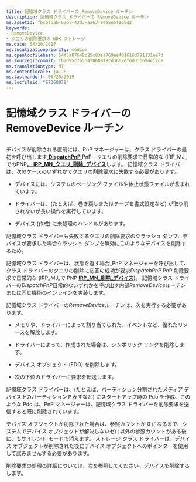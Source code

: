 ```yaml
---
title: 記憶域クラス ドライバーの RemoveDevice ルーチン
description: 記憶域クラス ドライバーの RemoveDevice ルーチン
ms.assetid: fbcbfbab-676a-43d3-aa63-0ea5e5f265d2
keywords:
- RemoveDevice
- クエリの削除要求の WDK ストレージ
ms.date: 04/20/2017
ms.localizationpriority: medium
ms.openlocfilehash: 54f5a87648c25c83ea769ee481616d791131ee7d
ms.sourcegitcommit: fb7d95c7a5d47860918cd3602efdd33b69dcf2da
ms.translationtype: MT
ms.contentlocale: ja-JP
ms.lasthandoff: 06/25/2019
ms.locfileid: "67368879"
---
```

# <a name="storage-class-drivers-removedevice-routine"></a>記憶域クラス ドライバーの RemoveDevice ルーチン


## <span id="ddk_storage_class_drivers_removedevice_routine_kg"></span><span id="DDK_STORAGE_CLASS_DRIVERS_REMOVEDEVICE_ROUTINE_KG"></span>


デバイスが削除される直前には、PnP マネージャーは、クラス ドライバーの最初を呼び出します[ **DispatchPnP** ](https://docs.microsoft.com/windows-hardware/drivers/ddi/content/wdm/nc-wdm-driver_dispatch) PnP - クエリの削除要求で日常的な (IRP\_MJ\_でのPNP[。 **IRP\_MN\_クエリ\_削除\_デバイス**](https://docs.microsoft.com/windows-hardware/drivers/kernel/irp-mn-query-remove-device)します。 記憶域クラス ドライバーは、次のケースのいずれかでクエリの削除要求に失敗する必要があります。

-   デバイスには、システムのページング ファイルや休止状態ファイルが含まれています。

-   ドライバーは、(たとえば、巻き戻しまたはテープを書式設定など) が取り消されないが長い操作を実行しています。

-   デバイス (作成) に未処理のハンドルがあります。

記憶域クラス ドライバーも失敗するクエリの削除要求のクラッシュ ダンプ、デバイスが要求した場合クラッシュ ダンプを無効にこのようなデバイスを削除するため。

記憶域クラス ドライバーは、状態を返す場合\_PnP マネージャーを呼び出して、クラス ドライバーのクエリの削除に応答の成功が要求*DispatchPnP* PnP 削除要求で日常的な (IRP\_MJ\_で PNP [ **IRP\_MN\_削除\_デバイス**](https://docs.microsoft.com/windows-hardware/drivers/kernel/irp-mn-remove-device))。 記憶域クラス ドライバーの*DispatchPnP*日常的ないずれかを呼び出す内部*RemoveDevice*ルーチンまたは同じ機能のインラインを実装します。

記憶域クラス ドライバーの*RemoveDevice*ルーチンは、次を実行する必要があります。

-   メモリや、ドライバーによって割り当てられた、イベントなど、優れたリソースを解放します。

-   ドライバーによって、作成された場合は、シンボリック リンクを削除します。

-   デバイス オブジェクト (FDO) を削除します。

-   次の下位のドライバーに要求を転送します。

記憶域クラス ドライバーは、(たとえば、パーティション分割されたメディア デバイス上のパーティションを表すなど) にスタートアップ時の Pdo を作成、このような Pdo は、PnP マネージャーは、記憶域クラス ドライバーを削除要求を送信すると既に削除されています。

デバイス オブジェクトが削除された場合は、参照カウントが 0 になるまで、システムでデバイス オブジェクトが解決しないゼロ以外の参照カウントがある後に、もサイレント モードで消えます。 ストレージ クラス ドライバーは、デバイス オブジェクトが削除された後にデバイス オブジェクトへのポインターを使用して試みませんする必要があります。

削除要求の処理の詳細については、次を参照してください。[デバイスを削除する](https://docs.microsoft.com/windows-hardware/drivers/kernel/removing-a-device)します。

 

 




